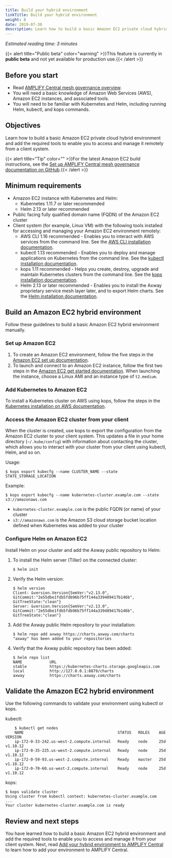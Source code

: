 ```yaml
---
title: Build your hybrid environment
linkTitle: Build your hybrid environment
weight: 8
date: 2019-07-30
description: Learn how to build a basic Amazon EC2 private cloud hybrid environment and add the required tools to enable you to access and manage it remotely from a client system.
---
```


*Estimated reading time: 3 minutes*

{{< alert title="Public beta" color="warning" >}}This feature is currently in **public beta** and not yet available for production use.{{< /alert >}}

## Before you start

- Read [AMPLIFY Central mesh governance overview](/docs/central/hybrid_overview).
- You will need a basic knowledge of Amazon Web Services (AWS), Amazon EC2 instances, and associated tools.
- You will need to be familiar with Kubernetes and Helm, including running Helm, kubectl, and kops commands.

## Objectives

Learn how to build a basic Amazon EC2 private cloud hybrid environment and add the required tools to enable you to access and manage it remotely from a client system.

{{< alert title="Tip" color="" >}}For the latest Amazon EC2 build instructions, see the [Set up AMPLIFY Central mesh governance documentation on GitHub](https://github.com/Axway/Setup-Amplify-Mesh-Governance).{{< /alert >}}

## Minimum requirements

- Amazon EC2 instance with Kubernetes and Helm:
  - Kubernetes 1.11.7 or later recommended
  - Helm 2.13 or later recommended
- Public facing fully qualified domain name (FQDN) of the Amazon EC2 cluster
- Client system (for example, Linux VM) with the following tools installed for accessing and managing your Amazon EC2 environment remotely:
  - AWS CLI 1.16 recommended - Enables you to interact with AWS services from the command line. See the [AWS CLI installation documentation](https://docs.aws.amazon.com/cli/latest/userguide/li-chap-install.html).
  - kubectl 1.13 recommended - Enables you to deploy and manage applications on Kubernetes from the command line. See the [kubectl installation documentation](https://kubernetes.io/docs/tasks/tools/install-kubectl/).
  - kops 1.11 recommended - Helps you create, destroy, upgrade and maintain Kubernetes clusters from the command line. See the [kops installation documentation](https://github.com/kubernetes/kops/blob/master/docs/install.md).
  - Helm 2.13 or later recommended - Enables you to install the Axway proprietary service mesh layer later, and to export Helm charts. See the [Helm installation documentation](https://elm.sh/docs/using_helm/#installing-helm).

## Build an Amazon EC2 hybrid environment

Follow these guidelines to build a basic Amazon EC2 hybrid environment manually.

### Set up Amazon EC2

1. To create an Amazon EC2 environment, follow the five steps in the [Amazon EC2 set up documentation](https://docs.aws.amazon.com/AWSEC2/latest/UserGuide/get-set-up-for-amazon-ec2.html).
1. To launch and connect to an Amazon EC2 instance, follow the first two steps in the [Amazon EC2 get started documentation](https://docs.aws.amazon.com/AWSEC2/latest/UserGuide/EC2_GetStarted.html). When launching the instance, choose a Linux AMI and an instance type of `t2.medium`.

### Add Kubernetes to Amazon EC2

To install a Kubernetes cluster on AWS using kops, follow the steps in the [Kubernetes installation on AWS documentation](https://kubernetes.io/docs/setup/custom-cloud/kops/).

### Access the Amazon EC2 cluster from your client

When the cluster is created, use kops to export the configuration from the Amazon EC2 cluster to your client system. This updates a file in your home directory (`~/.kube/config`) with information about contacting the cluster, which allows you to interact with your cluster from your client using kubectl, Helm, and so on.

Usage:

```
$ kops export kubecfg --name CLUSTER_NAME --state STATE_STORAGE_LOCATION
```

Example:

```
$ kops export kubecfg --name kubernetes-cluster.example.com --state s3://amazonaws.com
```

- `kubernetes-cluster.example.com` is the public FQDN (or name) of your cluster
- `s3://amazonaws.com` is the Amazon S3 cloud storage bucket location defined when Kubernetes was added to your cluster

### Configure Helm on Amazon EC2

Install Helm on your cluster and add the Axway public repository to Helm:

1. To install the Helm server (Tiller) on the connected cluster:

    ```
    $ helm init
    ```

1. Verify the Helm version:

    ```
    $ helm version
    Client: &version.Version{SemVer:"v2.13.0", GitCommit:"2e55dbe1fdb5fdb96b75ff144a339489417b146b", GitTreeState:"clean"}
    Server: &version.Version{SemVer:"v2.13.0", GitCommit:"2e55dbe1fdb5fdb96b75ff144a339489417b146b", GitTreeState:"clean"}
    ```

1. Add the Axway public Helm repository to your installation:

    ```
    $ helm repo add axway https://charts.axway.com/charts
    "axway" has been added to your repositories
    ```

1. Verify that the Axway public repository has been added:

    ```
    $ helm repo list
    NAME            URL
    stable          https://kubernetes-charts.storage.googleapis.com
    local           http://127.0.0.1:8879/charts
    axway           https://charts.axway.com/charts
    ```

## Validate the Amazon EC2 hybrid environment

Use the following commands to validate your environment using kubectl or kops.

kubectl:

```
    $ kubectl get nodes
    NAME                                         STATUS   ROLES    AGE   VERSION
    ip-172-0-33-242.us-west-2.compute.internal   Ready    node     25d   v1.10.12
    ip-172-0-35-225.us-west-2.compute.internal   Ready    node     25d   v1.10.12
    ip-172-0-59-93.us-west-2.compute.internal    Ready    master   25d   v1.10.12
    ip-172-0-70-60.us-west-2.compute.internal    Ready    node     25d   v1.10.12
```

kops:

```
$ kops validate cluster
Using cluster from kubectl context: kubernetes-cluster.example.com
...
Your cluster kubernetes-cluster.example.com is ready
```

## Review and next steps

You have learned how to build a basic Amazon EC2 hybrid environment and add the required tools to enable you to access and manage it from your client system. Next, read [Add your hybrid environment to AMPLIFY Central](/docs/central/add_hybrid_env) to learn how to add your environment to AMPLIFY Central.

